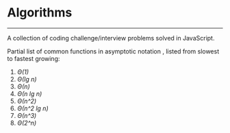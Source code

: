 # Algorithms
----------------

A collection of coding challenge/interview problems solved in JavaScript.

Partial list of common functions in asymptotic notation , listed from slowest to fastest growing:

1. *Θ(1)*
2. *Θ(lg n)*
3. *Θ(n)*
4. *Θ(n lg n)*
5. *Θ(n^2)*
6. *Θ(n^2​​ lg n)*
7. *Θ(n^3)*
8. *Θ(2^n)*

